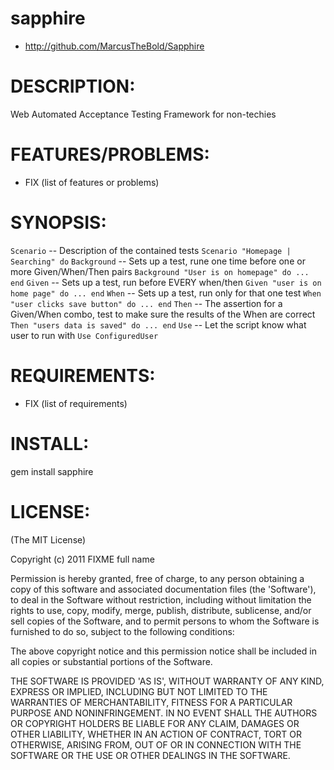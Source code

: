 sapphire
=======

* http://github.com/MarcusTheBold/Sapphire

DESCRIPTION:
============

Web Automated Acceptance Testing Framework for non-techies

FEATURES/PROBLEMS:
==================

* FIX (list of features or problems)

SYNOPSIS:
=========
`Scenario` -- Description of the contained tests `Scenario "Homepage | Searching" do`
`Background` -- Sets up a test, rune one time before one or more Given/When/Then pairs `Background "User is on homepage" do ... end`
`Given` -- Sets up a test, run before EVERY when/then `Given "user is on home page" do ... end`
`When` -- Sets up a test, run only for that one test `When "user clicks save button" do ... end`
`Then` -- The assertion for a Given/When combo, test to make sure the results of the When are correct `Then "users data is saved" do ... end`
`Use` -- Let the script know what user to run with `Use ConfiguredUser`


REQUIREMENTS:
=============

* FIX (list of requirements)

INSTALL:
========

  gem install sapphire

LICENSE:
========

(The MIT License)

Copyright (c) 2011 FIXME full name

Permission is hereby granted, free of charge, to any person obtaining
a copy of this software and associated documentation files (the
'Software'), to deal in the Software without restriction, including
without limitation the rights to use, copy, modify, merge, publish,
distribute, sublicense, and/or sell copies of the Software, and to
permit persons to whom the Software is furnished to do so, subject to
the following conditions:

The above copyright notice and this permission notice shall be
included in all copies or substantial portions of the Software.

THE SOFTWARE IS PROVIDED 'AS IS', WITHOUT WARRANTY OF ANY KIND,
EXPRESS OR IMPLIED, INCLUDING BUT NOT LIMITED TO THE WARRANTIES OF
MERCHANTABILITY, FITNESS FOR A PARTICULAR PURPOSE AND NONINFRINGEMENT.
IN NO EVENT SHALL THE AUTHORS OR COPYRIGHT HOLDERS BE LIABLE FOR ANY
CLAIM, DAMAGES OR OTHER LIABILITY, WHETHER IN AN ACTION OF CONTRACT,
TORT OR OTHERWISE, ARISING FROM, OUT OF OR IN CONNECTION WITH THE
SOFTWARE OR THE USE OR OTHER DEALINGS IN THE SOFTWARE.